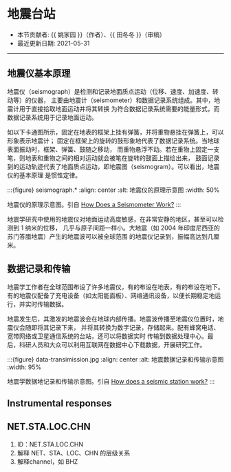 # 地震台站

- 本节贡献者: {{ 姚家园 }}（作者）、{{ 田冬冬 }}（审稿）
- 最近更新日期: 2021-05-31

---

## 地震仪基本原理

地震仪（seismograph）是检测和记录地面质点运动（位移、速度、加速度、转动等）的仪器，
主要由地震计（seismometer）和数据记录系统组成。其中，地震计用于直接拾取地面运动并将其转换
为符合数据记录系统需要的能量形式，而数据记录系统用于记录地面运动。

如以下卡通图所示，固定在地表的框架上挂有弹簧，并将重物悬挂在弹簧上，可以形象表示地震计；
固定在框架上的旋转的鼓形象地代表了数据记录系统。当地球表面振动时，框架、弹簧、鼓随之移动，
而重物悬浮不动。若在重物上固定一支笔，则地表和重物之间的相对运动就会被笔在旋转的鼓面上描绘出来，
鼓面记录到的运动轨迹代表了地面质点运动，即地震图（seismogram）。可以看出，地震仪的基本原理
是惯性定律。

:::{figure} seismograph.*
:align: center
:alt: 地震仪的原理示意图
:width: 50%

地震仪的原理示意图。引自
[How Does a Seismometer Work?](https://www.iris.edu/hq/inclass/fact-sheet/how_does_a_seismometer_work)
:::

地震学研究中使用的地震仪对地面运动高度敏感，在非常安静的地区，甚至可以检测到 1 纳米的位移，
几乎与原子间距一样小。大地震（如 2004 年印度尼西亚的苏门答腊地震）产生的地震波可以被全球范围
的地震仪记录到，振幅高达到几厘米。

## 数据记录和传输

地震学工作者在全球范围布设了许多地震仪，有的布设在地表，有的布设在地下。
有的地震仪配备了充电设备（如太阳能面板）、网络通讯设备，以便长期稳定地运行，并实时传输数据。

地震发生后，其激发的地震波会在地球内部传播。地震波传播至地震仪位置时，地震仪会随即将其记录下来，
并将其转换为数字记录，存储起来。配有蜂窝电话、宽带网络或卫星通信系统的台站，还可以将数据实时
传输到数据处理中心。最后，科研人员和大众可以利用互联网在数据中心下载数据，开展研究工作。

:::{figure} data-transimission.jpg
:align: center
:alt: 地震数据记录和传输示意图
:width: 95%

地震学数据地记录和传输示意图。引自
[How does a seismic station work?](http://www.usarray.org/public/about/how#anchor1)
:::

## Instrumental responses

## NET.STA.LOC.CHN

1. ID：NET.STA.LOC.CHN
2. 解释 NET、STA、LOC、CHN 的层级关系
3. 解释channel，如 BHZ
